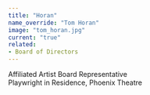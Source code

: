 ```yaml
---
title: "Horan"
name_override: "Tom Horan"
image: "tom_horan.jpg"
current: "true"
related:
- Board of Directors
---
```


Affiliated Artist Board Representative\
Playwright in Residence, Phoenix Theatre